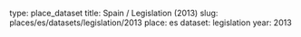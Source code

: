 type: place_dataset
title: Spain / Legislation (2013)
slug: places/es/datasets/legislation/2013
place: es
dataset: legislation
year: 2013
